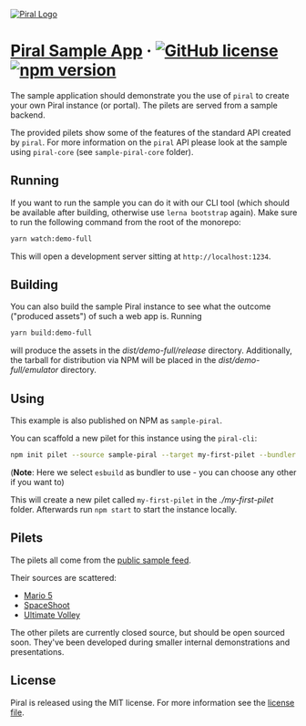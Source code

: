 [![Piral Logo](https://github.com/smapiot/piral/raw/main/docs/assets/logo.png)](https://piral.io)

# [Piral Sample App](https://piral.io) &middot; [![GitHub license](https://img.shields.io/badge/license-MIT-blue.svg)](https://github.com/smapiot/piral/blob/main/LICENSE) [![npm version](https://img.shields.io/npm/v/sample-piral.svg?style=flat)](https://www.npmjs.com/package/sample-piral)

The sample application should demonstrate you the use of `piral` to create your own Piral instance (or portal). The pilets are served from a sample backend.

The provided pilets show some of the features of the standard API created by `piral`. For more information on the `piral` API please look at the sample using `piral-core` (see `sample-piral-core` folder).

## Running

If you want to run the sample you can do it with our CLI tool (which should be available after building, otherwise use `lerna bootstrap` again). Make sure to run the following command from the root of the monorepo:

```sh
yarn watch:demo-full
```

This will open a development server sitting at `http://localhost:1234`.

## Building

You can also build the sample Piral instance to see what the outcome ("produced assets") of such a web app is. Running

```sh
yarn build:demo-full
```

will produce the assets in the *dist/demo-full/release* directory. Additionally, the tarball for distribution via NPM will be placed in the *dist/demo-full/emulator* directory.

## Using

This example is also published on NPM as `sample-piral`.

You can scaffold a new pilet for this instance using the `piral-cli`:

```sh
npm init pilet --source sample-piral --target my-first-pilet --bundler esbuild --defaults
```

(**Note**: Here we select `esbuild` as bundler to use - you can choose any other if you want to)

This will create a new pilet called `my-first-pilet` in the *./my-first-pilet* folder. Afterwards run `npm start` to start the instance locally.

## Pilets

The pilets all come from the [public sample feed](https://feed.piral.cloud/api/v1/pilet/sample).

Their sources are scattered:

- [Mario 5](https://github.com/FlorianRappl/mario5-sample-pilet)
- [SpaceShoot](https://github.com/FlorianRappl/spaceshoot-sample-pilet)
- [Ultimate Volley](https://github.com/FlorianRappl/volley-sample-pilet)

The other pilets are currently closed source, but should be open sourced soon. They've been developed during smaller internal demonstrations and presentations.

## License

Piral is released using the MIT license. For more information see the [license file](./LICENSE).
